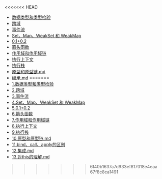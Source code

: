 <<<<<<< HEAD
- [数据类型和类型检验](./数据类型和类型检验.md)
- [跨域](./跨域.md)
- [事件流](./事件流.md)
- [Set、Map、WeakSet 和 WeakMap](./Set、Map、WeakSet和WeakMap.md)
- [0.1+0.2](./0.1+0.2.md)
- [箭头函数](./箭头函数.md)
- [作用域和作用域链](./作用域和作用域链.md)
- [执行上下文](./执行上下文.md)
- [执行栈](./执行栈.md)
- [原型和原型链.md](./原型和原型链.md)
- [继承.md](./继承.md)
=======
- [1.数据类型和类型检验](./1.数据类型和类型检验.md)
- [2.跨域](./2.跨域.md)
- [3.事件流](./3.事件流.md)
- [4.Set、Map、WeakSet 和 WeakMap](./4.Set、Map、WeakSet和WeakMap.md)
- [5.0.1+0.2](./5.0.1+0.2.md)
- [6.箭头函数](./6.箭头函数.md)
- [7.作用域和作用域链](./7.作用域和作用域链.md)
- [8.执行上下文](./8.执行上下文.md)
- [9.执行栈](./9.执行栈.md)
- [10.原型和原型链.md](./10.原型和原型链.md)
- [11.bind、call、apply的区别](./11.bind、call、apply的区别.md)
- [12.集成.md](./13.对this的理解.md)
- [13.对this的理解.md](./13.对this的理解.md)
>>>>>>> 6f40b1637a7d933ef817018e4eaa67f8c8ca1491
